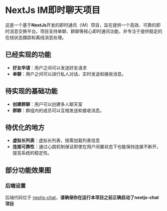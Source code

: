 # NextJs IM即时聊天项目

这是一个基于**NextJs**开发的即时通讯（IM）项目，旨在提供一个高效、可靠的即时消息交换平台。项目支持单聊、群聊等核心即时通讯功能，并专注于提供稳定的在线状态跟踪和离线消息处理。

## 已经实现的功能
- **好友申请**：用户之间可以发送好友请求
- **单聊**：用户之间可以进行私人对话，实时发送和接收消息。

## 待实现的基础功能
- **创建群聊**：用户可以创建多人聊天室
- **群聊**：群组内的成员可以互相发送和接收消息。

## 待优化的地方
- **虚拟长列表**：虚拟长列表，按需加载列表信息
- **连接可靠性**：通过心跳机制保证即使在用户闲置状态下也能保持连接不断开，提高系统的稳定性。

## 部分功能效果图

### 后端设置

后端代码位于 [nestjs-chat](https://github.com/gamejoye/nestjs-imjoye)，**请确保你在运行本项目之前正确启动了nestjs-chat项目**

